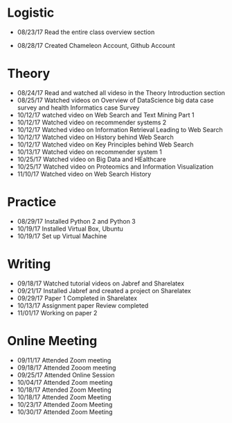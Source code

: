 # Logistic
 
* 08/23/17   Read the entire class overview section
 
* 08/28/17  Created Chameleon Account, Github Account 
 
 
# Theory

* 08/24/17  Read and watched all videso in the Theory Introduction section
* 08/25/17  Watched videos on Overview of DataScience big data case survey and health Informatics case Survey
* 10/12/17  watched video on Web Search and Text Mining Part 1
* 10/12/17  Watched video on recommender systems 2
* 10/12/17  Watched video on Information Retrieval Leading to Web Search
* 10/12/17  Watched video on History behind Web Search
* 10/12/17  Watched video on Key Principles behind Web Search
* 10/13/17  Watched video on recommender system 1
* 10/25/17  Watched video on Big Data and HEalthcare
* 10/25/17  Watched video on Proteomics and Information Visualization
* 11/10/17  Watched video on Web Search History

# Practice 

 * 08/29/17  Installed Python 2 and Python 3
 * 10/19/17  Installed Virtual Box, Ubuntu
 * 10/19/17  Set up Virtual Machine
  
 

# Writing
 
 * 09/18/17 Watched tutorial videos on Jabref and Sharelatex
 * 09/21/17 Installed Jabref and created a project on Sharelatex
 * 09/29/17 Paper 1 Completed in Sharelatex
 * 10/13/17  Assignment paper Review completed
 * 11/01/17  Working on paper 2
 
 
 # Online Meeting
 
 * 09/11/17  Attended Zoom meeting
 * 09/18/17  Attended Zooom meeting
 * 09/25/17  Attended Online Session
 * 10/04/17  Attended Zoom meeting
 * 10/18/17  Attended Zoom Meeting
 * 10/18/17  Attended Zoom Meeting
 * 10/23/17  Attended Zoom Meeting
 * 10/30/17  Attended Zoom Meeting
 
 
 
 
 
 
 
 
 
 
          
 


      
       
